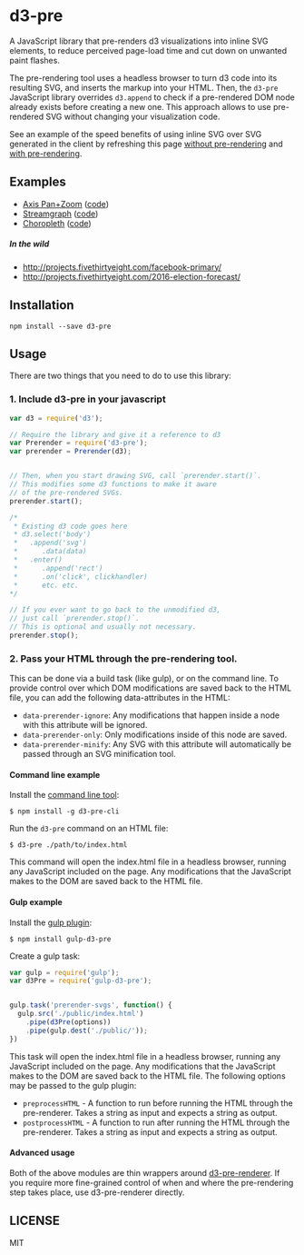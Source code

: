 # d3-pre
A JavaScript library that pre-renders d3 visualizations into inline SVG elements, to reduce perceived page-load time and cut down on unwanted paint flashes.

The pre-rendering tool uses a headless browser to turn d3 code into its resulting SVG, and inserts the markup into your HTML. Then, the `d3-pre` JavaScript library overrides `d3.append` to check  if a pre-rendered DOM node already exists before creating a new one. This approach allows to use pre-rendered SVG without changing your visualization code.

See an example of the speed benefits of using inline SVG over SVG generated in the client  by refreshing this page [without pre-rendering](http://fivethirtyeight.github.io/d3-pre/examples/standard/)
and [with pre-rendering](http://fivethirtyeight.github.io/d3-pre/examples/prerendered/).

## Examples

* [Axis Pan+Zoom](http://fivethirtyeight.github.io/d3-pre/examples/axes/) ([code](./examples/axis.js))
* [Streamgraph](http://fivethirtyeight.github.io/d3-pre/examples/streamgraph/) ([code](./examples/stream.js))
* [Choropleth](http://fivethirtyeight.github.io/d3-pre/examples/choropleth/) ([code](./examples/choropleth.js))

##### In the wild

* http://projects.fivethirtyeight.com/facebook-primary/
* http://projects.fivethirtyeight.com/2016-election-forecast/

## Installation

```
npm install --save d3-pre
```

## Usage

There are two things that you need to do to use this library:

### 1. Include d3-pre in your javascript

```js
var d3 = require('d3');

// Require the library and give it a reference to d3
var Prerender = require('d3-pre');
var prerender = Prerender(d3);


// Then, when you start drawing SVG, call `prerender.start()`.
// This modifies some d3 functions to make it aware
// of the pre-rendered SVGs.
prerender.start();

/*
 * Existing d3 code goes here
 * d3.select('body')
 *   .append('svg')
 *      .data(data)
 *   .enter()
 *      .append('rect')
 *      .on('click', clickhandler)
 *      etc. etc.
*/

// If you ever want to go back to the unmodified d3,
// just call `prerender.stop()`.
// This is optional and usually not necessary.
prerender.stop();

```


### 2. Pass your HTML through the pre-rendering tool.

This can be done via a build task (like gulp), or on the command line. To provide control over which DOM modifications are saved back to the HTML file, you can add the following data-attributes in the HTML:
* `data-prerender-ignore`: Any modifications that happen inside a node with this attribute will be ignored.
* `data-prerender-only`: Only modifications inside of this node are saved.
* `data-prerender-minify`: Any SVG with this attribute will automatically be passed through an SVG minification tool.

#### Command line example

Install the [command line tool](https://github.com/fivethirtyeight/d3-pre-cli):

```
$ npm install -g d3-pre-cli
```

Run the `d3-pre` command on an HTML file:

```
$ d3-pre ./path/to/index.html
```

This command will open the index.html file in a headless browser, running any JavaScript included on the page. Any modifications that the JavaScript makes to the DOM are saved back to the HTML file.

#### Gulp example

Install the [gulp plugin](https://github.com/fivethirtyeight/gulp-d3-pre):
```
$ npm install gulp-d3-pre
```

Create a gulp task:

```js
var gulp = require('gulp');
var d3Pre = require('gulp-d3-pre');


gulp.task('prerender-svgs', function() {
  gulp.src('./public/index.html')
    .pipe(d3Pre(options))
    .pipe(gulp.dest('./public/'));
})
```

This task will open the index.html file in a headless browser, running any JavaScript included on the page. Any modifications that the JavaScript makes to the DOM are saved back to the HTML file.
The following options may be passed to the gulp plugin:
* `preprocessHTML` - A function to run before running the HTML through the pre-renderer. Takes a string as input and expects a string as output.
* `postprocessHTML` - A function to run after running the HTML through the pre-renderer. Takes a string as input and expects a string as output.

#### Advanced usage

Both of the above modules are thin wrappers around [d3-pre-renderer](https://github.com/fivethirtyeight/d3-pre-renderer). If you require more fine-grained control of when and where the pre-rendering step takes place, use d3-pre-renderer directly.

## LICENSE

MIT
